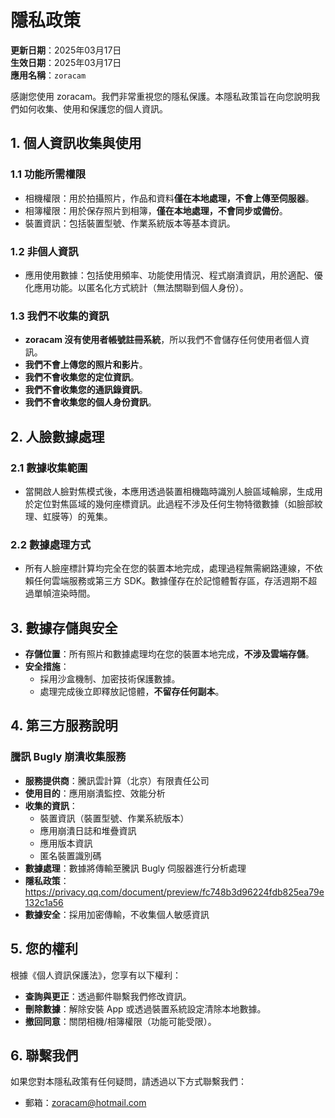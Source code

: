 # 隱私政策

**更新日期**：2025年03月17日  
**生效日期**：2025年03月17日  
**應用名稱**：`zoracam`  

感謝您使用 zoracam。我們非常重視您的隱私保護。本隱私政策旨在向您說明我們如何收集、使用和保護您的個人資訊。  

## 1. 個人資訊收集與使用
### 1.1 功能所需權限
- 相機權限：用於拍攝照片，作品和資料**僅在本地處理，不會上傳至伺服器**。  
- 相簿權限：用於保存照片到相簿，**僅在本地處理，不會同步或備份**。  
- 裝置資訊：包括裝置型號、作業系統版本等基本資訊。  

### 1.2 非個人資訊
- 應用使用數據：包括使用頻率、功能使用情況、程式崩潰資訊，用於適配、優化應用功能。以匿名化方式統計（無法關聯到個人身份）。  

### 1.3 我們不收集的資訊
- **zoracam 沒有使用者帳號註冊系統**，所以我們不會儲存任何使用者個人資訊。  
- **我們不會上傳您的照片和影片**。  
- **我們不會收集您的定位資訊**。  
- **我們不會收集您的通訊錄資訊**。  
- **我們不會收集您的個人身份資訊**。  

## 2. 人臉數據處理
### 2.1 數據收集範圍
- 當開啟人臉對焦模式後，本應用透過裝置相機臨時識別人臉區域輪廓，生成用於定位對焦區域的幾何座標資訊。此過程不涉及任何生物特徵數據（如臉部紋理、虹膜等）的蒐集。  

### 2.2 數據處理方式
- 所有人臉座標計算均完全在您的裝置本地完成，處理過程無需網路連線，不依賴任何雲端服務或第三方 SDK。數據僅存在於記憶體暫存區，存活週期不超過單幀渲染時間。  

## 3. 數據存儲與安全
- **存儲位置**：所有照片和數據處理均在您的裝置本地完成，**不涉及雲端存儲**。  
- **安全措施**：  
  - 採用沙盒機制、加密技術保護數據。  
  - 處理完成後立即釋放記憶體，**不留存任何副本**。  

## 4. 第三方服務說明
### 騰訊 Bugly 崩潰收集服務
- **服務提供商**：騰訊雲計算（北京）有限責任公司  
- **使用目的**：應用崩潰監控、效能分析  
- **收集的資訊**：  
  - 裝置資訊（裝置型號、作業系統版本）  
  - 應用崩潰日誌和堆疊資訊  
  - 應用版本資訊  
  - 匿名裝置識別碼  
- **數據處理**：數據將傳輸至騰訊 Bugly 伺服器進行分析處理  
- **隱私政策**：https://privacy.qq.com/document/preview/fc748b3d96224fdb825ea79e132c1a56  
- **數據安全**：採用加密傳輸，不收集個人敏感資訊  

## 5. 您的權利
根據《個人資訊保護法》，您享有以下權利：  
- **查詢與更正**：透過郵件聯繫我們修改資訊。  
- **刪除數據**：解除安裝 App 或透過裝置系統設定清除本地數據。  
- **撤回同意**：關閉相機/相簿權限（功能可能受限）。  

## 6. 聯繫我們
如果您對本隱私政策有任何疑問，請透過以下方式聯繫我們：  
- 郵箱：zoracam@hotmail.com
